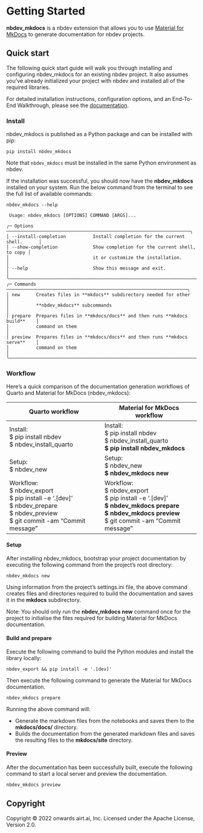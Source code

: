 Getting Started
================

<!-- WARNING: THIS FILE WAS AUTOGENERATED! DO NOT EDIT! -->

**nbdev_mkdocs** is a nbdev extension that allows you to use [Material
for MkDocs](https://squidfunk.github.io/mkdocs-material/) to generate
documentation for nbdev projects.

## Quick start

The following quick start guide will walk you through installing and
configuring nbdev_mkdocs for an existing nbdev project. It also assumes
you’ve already initialized your project with nbdev and installed all of
the required libraries.

For detailed installation instructions, configuration options, and an
End-To-End Walkthrough, please see the
[documentation](https://nbdev-mkdocs.airt.ai/guides/Guide_01_End_To_End_Walkthrough/).

### Install

nbdev_mkdocs is published as a Python package and can be installed with
pip:

``` shell
pip install nbdev_mkdocs
```

Note that `nbdev_mkdocs` must be installed in the same Python
environment as nbdev.

If the installation was successful, you should now have the
**nbdev_mkdocs** installed on your system. Run the below command from
the terminal to see the full list of available commands:

``` shell
nbdev_mkdocs --help
```

                                                                                    
     Usage: nbdev_mkdocs [OPTIONS] COMMAND [ARGS]...                                
                                                                                    
    ╭─ Options ────────────────────────────────────────────────────────────────────╮
    │ --install-completion          Install completion for the current shell.      │
    │ --show-completion             Show completion for the current shell, to copy │
    │                               it or customize the installation.              │
    │ --help                        Show this message and exit.                    │
    ╰──────────────────────────────────────────────────────────────────────────────╯
    ╭─ Commands ───────────────────────────────────────────────────────────────────╮
    │ new      Creates files in **mkdocs** subdirectory needed for other           │
    │          **nbdev_mkdocs** subcommands                                        │
    │ prepare  Prepares files in **mkdocs/docs** and then runs **mkdocs build**    │
    │          command on them                                                     │
    │ preview  Prepares files in **mkdocs/docs** and then runs **mkdocs serve**    │
    │          command on them                                                     │
    ╰──────────────────────────────────────────────────────────────────────────────╯

### Workflow

Here’s a quick comparison of the documentation generation workflows of
Quarto and Material for MkDocs (nbdev_mkdocs):

| **Quarto workflow**                                                                                                                        | **Material for MkDocs workflow**                                                                                                                                 |
|--------------------------------------------------------------------------------------------------------------------------------------------|------------------------------------------------------------------------------------------------------------------------------------------------------------------|
| Install:<br>\$ pip install nbdev<br>\$ nbdev_install_quarto                                                                                | Install:<br>\$ pip install nbdev<br>\$ nbdev_install_quarto<br>**\$ pip install nbdev_mkdocs**                                                                   |
| Setup:<br>\$ nbdev_new                                                                                                                     | Setup:<br>\$ nbdev_new<br>**\$ nbdev_mkdocs new**                                                                                                                |
| Workflow:<br>\$ nbdev_export<br>\$ pip install -e ‘.\[dev\]’<br>\$ nbdev_prepare<br>\$ nbdev_preview<br>\$ git commit -am “Commit message” | Workflow:<br>\$ nbdev_export<br>\$ pip install -e ‘.\[dev\]’<br>**\$ nbdev_mkdocs prepare**<br>**\$ nbdev_mkdocs preview**<br>\$ git commit -am “Commit message” |

#### Setup

After installing nbdev_mkdocs, bootstrap your project documentation by
executing the following command from the project’s root directory:

``` shell
nbdev_mkdocs new
```

Using information from the project’s settings.ini file, the above
command creates files and directories required to build the
documentation and saves it in the **mkdocs** subdirectory.

Note: You should only run the **nbdev_mkdocs new** command once for the
project to initialise the files required for building Material for
MkDocs documentation.

#### Build and prepare

Execute the following command to build the Python modules and install
the library locally:

``` shell
nbdev_export && pip install -e '.[dev]'
```

Then execute the following command to generate the Material for MkDocs
documentation.

``` shell
nbdev_mkdocs prepare
```

Running the above command will:

- Generate the markdown files from the notebooks and saves them to the
  **mkdocs/docs/** directory.
- Builds the documentation from the generated markdown files and saves
  the resulting files to the **mkdocs/site** directory.

#### Preview

After the documentation has been successfully built, execute the
following command to start a local server and preview the documentation.

``` python
nbdev_mkdocs preview
```

## Copyright

Copyright © 2022 onwards airt.ai, Inc. Licensed under the Apache
License, Version 2.0.
